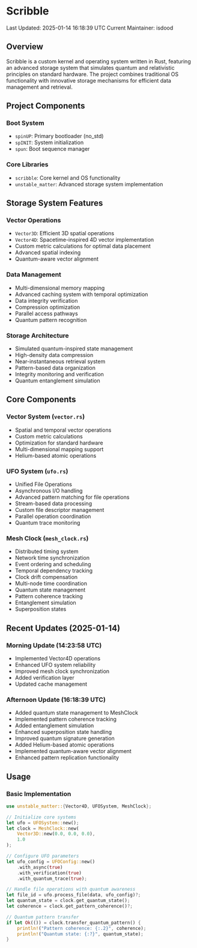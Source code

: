 # Scribble
Last Updated: 2025-01-14 16:18:39 UTC
Current Maintainer: isdood

## Overview
Scribble is a custom kernel and operating system written in Rust, featuring an advanced storage system that simulates quantum and relativistic principles on standard hardware. The project combines traditional OS functionality with innovative storage mechanisms for efficient data management and retrieval.

## Project Components

### Boot System
- `spinUP`: Primary bootloader (no_std)
- `spINIT`: System initialization
- `spun`: Boot sequence manager

### Core Libraries
- `scribble`: Core kernel and OS functionality
- `unstable_matter`: Advanced storage system implementation

## Storage System Features

### Vector Operations
- `Vector3D`: Efficient 3D spatial operations
- `Vector4D`: Spacetime-inspired 4D vector implementation
- Custom metric calculations for optimal data placement
- Advanced spatial indexing
- Quantum-aware vector alignment

### Data Management
- Multi-dimensional memory mapping
- Advanced caching system with temporal optimization
- Data integrity verification
- Compression optimization
- Parallel access pathways
- Quantum pattern recognition

### Storage Architecture
- Simulated quantum-inspired state management
- High-density data compression
- Near-instantaneous retrieval system
- Pattern-based data organization
- Integrity monitoring and verification
- Quantum entanglement simulation

## Core Components

### Vector System (`vector.rs`)
- Spatial and temporal vector operations
- Custom metric calculations
- Optimization for standard hardware
- Multi-dimensional mapping support
- Helium-based atomic operations

### UFO System (`ufo.rs`)
- Unified File Operations
- Asynchronous I/O handling
- Advanced pattern matching for file operations
- Stream-based data processing
- Custom file descriptor management
- Parallel operation coordination
- Quantum trace monitoring

### Mesh Clock (`mesh_clock.rs`)
- Distributed timing system
- Network time synchronization
- Event ordering and scheduling
- Temporal dependency tracking
- Clock drift compensation
- Multi-node time coordination
- Quantum state management
- Pattern coherence tracking
- Entanglement simulation
- Superposition states

## Recent Updates (2025-01-14)
### Morning Update (14:23:58 UTC)
- Implemented Vector4D operations
- Enhanced UFO system reliability
- Improved mesh clock synchronization
- Added verification layer
- Updated cache management

### Afternoon Update (16:18:39 UTC)
- Added quantum state management to MeshClock
- Implemented pattern coherence tracking
- Added entanglement simulation
- Enhanced superposition state handling
- Improved quantum signature generation
- Added Helium-based atomic operations
- Implemented quantum-aware vector alignment
- Enhanced pattern replication functionality

## Usage

### Basic Implementation
```rust
use unstable_matter::{Vector4D, UFOSystem, MeshClock};

// Initialize core systems
let ufo = UFOSystem::new();
let clock = MeshClock::new(
    Vector3D::new(0.0, 0.0, 0.0),
    1.0
);

// Configure UFO parameters
let ufo_config = UFOConfig::new()
    .with_async(true)
    .with_verification(true)
    .with_quantum_trace(true);

// Handle file operations with quantum awareness
let file_id = ufo.process_file(data, ufo_config)?;
let quantum_state = clock.get_quantum_state();
let coherence = clock.get_pattern_coherence()?;

// Quantum pattern transfer
if let Ok(()) = clock.transfer_quantum_pattern() {
    println!("Pattern coherence: {:.2}", coherence);
    println!("Quantum state: {:?}", quantum_state);
}
